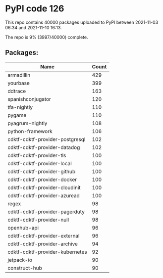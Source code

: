 # PyPI code 126

This repo contains 40000 packages uploaded to PyPI between 
2021-11-03 06:34 and 2021-11-10 16:13.

The repo is 9% (3997/40000) complete.

## Packages:

| Name  | Count |
| ----- | ----- |
| armadillin | 429 |
| yourbase | 399 |
| ddtrace | 163 |
| spanishconjugator | 120 |
| tfa-nightly | 110 |
| pygame | 110 |
| pyagrum-nightly | 108 |
| python-framework | 106 |
| cdktf-cdktf-provider-postgresql | 102 |
| cdktf-cdktf-provider-datadog | 102 |
| cdktf-cdktf-provider-tls | 100 |
| cdktf-cdktf-provider-local | 100 |
| cdktf-cdktf-provider-github | 100 |
| cdktf-cdktf-provider-docker | 100 |
| cdktf-cdktf-provider-cloudinit | 100 |
| cdktf-cdktf-provider-azuread | 100 |
| regex | 98 |
| cdktf-cdktf-provider-pagerduty | 98 |
| cdktf-cdktf-provider-null | 98 |
| openhub-api | 96 |
| cdktf-cdktf-provider-external | 96 |
| cdktf-cdktf-provider-archive | 94 |
| cdktf-cdktf-provider-kubernetes | 92 |
| jetpack-io | 90 |
| construct-hub | 90 |


